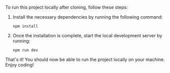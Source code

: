 To run this project locally after cloning, follow these steps:


1. Install the necessary dependencies by running the following command:
    ```
    npm install
    ```

2. Once the installation is complete, start the local development server by running:
    ```
    npm run dev
    ```

That's it! You should now be able to run the project locally on your machine. Enjoy coding!